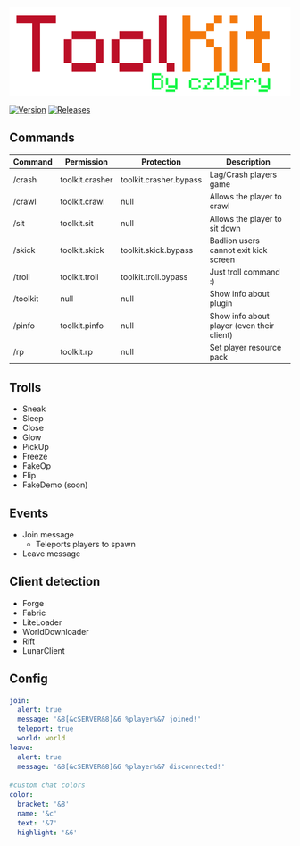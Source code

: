 <p align="center">
    <img src="https://github.com/czQery/ToolKit/blob/master/banner.png?raw=true">
</p>

[![Version](https://img.shields.io/badge/version-v2.3-informational.svg)](https://github.com/czQery/ToolKit/releases)
[![Releases](https://img.shields.io/badge/download-1.16.5-brightgreen.svg)](https://github.com/czQery/ToolKit/releases/latest/download/ToolKit.jar)

## Commands

| Command           | Permission            | Protection                | Description                                   |
| ----------------- | --------------------- | ------------------------- | --------------------------------------------- |
| /crash            | toolkit.crasher       | toolkit.crasher.bypass    | Lag/Crash players game                        |
| /crawl            | toolkit.crawl         | null                      | Allows the player to crawl                    |
| /sit              | toolkit.sit           | null                      | Allows the player to sit down                 |
| /skick            | toolkit.skick         | toolkit.skick.bypass      | Badlion users cannot exit kick screen         |
| /troll            | toolkit.troll         | toolkit.troll.bypass      | Just troll command :)                         |
| /toolkit          | null                  | null                      | Show info about plugin                        |
| /pinfo            | toolkit.pinfo         | null                      | Show info about player  (even their client)   |
| /rp               | toolkit.rp            | null                      | Set player resource pack                      |

## Trolls

- Sneak
- Sleep
- Close
- Glow
- PickUp
- Freeze
- FakeOp
- Flip
- FakeDemo (soon)

## Events

- Join message
    - Teleports players to spawn
- Leave message

## Client detection

- Forge
- Fabric
- LiteLoader
- WorldDownloader
- Rift
- LunarClient

## Config

```yml
join:
  alert: true
  message: '&8[&cSERVER&8]&6 %player%&7 joined!'
  teleport: true
  world: world
leave:
  alert: true
  message: '&8[&cSERVER&8]&6 %player%&7 disconnected!'

#custom chat colors
color:
  bracket: '&8'
  name: '&c'
  text: '&7'
  highlight: '&6'
```
